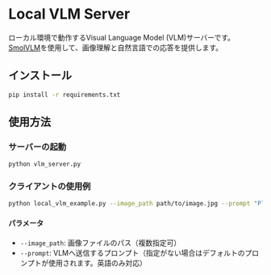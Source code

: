 # Local VLM Server

ローカル環境で動作するVisual Language Model (VLM)サーバーです。[SmolVLM](https://huggingface.co/HuggingFaceTB/SmolVLM-256M-Instruct)を使用して、画像理解と自然言語での応答を提供します。

## インストール

```bash
pip install -r requirements.txt
```
## 使用方法

### サーバーの起動

```bash
python vlm_server.py
```

### クライアントの使用例

```bash
python local_vlm_example.py --image_path path/to/image.jpg --prompt "Please describe this image."
```

#### パラメータ

- `--image_path`: 画像ファイルのパス（複数指定可）
- `--prompt`: VLMへ送信するプロンプト（指定がない場合はデフォルトのプロンプトが使用されます。英語のみ対応）
